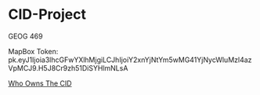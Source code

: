 # CID-Project
GEOG 469

MapBox Token:
pk.eyJ1Ijoia3lhcGFwYXlhMjgiLCJhIjoiY2xnYjNtYm5wMG41YjNycWluMzl4azVpMCJ9.H5J8Cr9zh51DiSYHlmNLsA


[Who Owns The CID](http://127.0.0.1:5500/CIDIndex.html)
